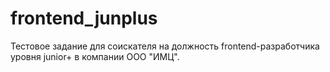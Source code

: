 # frontend_junplus
Тестовое задание для соискателя на должность frontend-разработчика уровня junior+ в компании ООО "ИМЦ".
